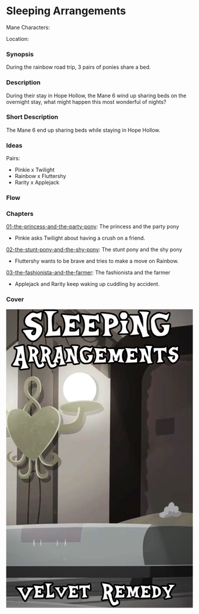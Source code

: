 # Sleeping Arrangements

Mane Characters: 

Location: 

### Synopsis

During the rainbow road trip, 3 pairs of ponies share a bed.

### Description

During their stay in Hope Hollow, the Mane 6 wind up sharing beds on the overnight stay, what might happen this most wonderful of nights?

### Short Description

The Mane 6 end up sharing beds while staying in Hope Hollow.

### Ideas

Pairs:
- Pinkie x Twilight
- Rainbow x Fluttershy
- Rarity x Applejack

### Flow

### Chapters

[01-the-princess-and-the-party-pony](01-the-princess-and-the-party-pony.md): The princess and the party pony
 - Pinkie asks Twilight about having a crush on a friend.

[02-the-stunt-pony-and-the-shy-pony](02-the-stunt-pony-and-the-shy-pony.md): The stunt pony and the shy pony
 - Fluttershy wants to be brave and tries to make a move on Rainbow.

[03-the-fashionista-and-the-farmer](03-the-fashionista-and-the-farmer.md): The fashionista and the farmer
 - Applejack and Rarity keep waking up cuddling by accident.

### Cover

![Cover](cover-3.png)